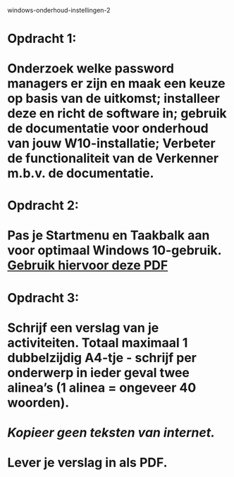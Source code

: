 windows-onderhoud-instellingen-2

# Opdracht 1:<br><br>Onderzoek welke password managers er zijn en maak een keuze op basis van de uitkomst; installeer deze en richt de software in; gebruik de documentatie voor onderhoud van jouw W10-installatie; Verbeter de functionaliteit van de Verkenner m.b.v. de documentatie.

# Opdracht 2:<br><br>Pas je Startmenu en Taakbalk aan voor optimaal Windows 10-gebruik.<br>[Gebruik hiervoor deze PDF](BasicIT-W10-Startmenu-en-taakbalk-aanpassen.pdf)

# Opdracht 3:<br><br>Schrijf een verslag van je activiteiten. Totaal maximaal 1 dubbelzijdig A4-tje - schrijf per onderwerp in ieder geval twee alinea’s (1 alinea = ongeveer 40 woorden).<br><br>*Kopieer geen teksten van internet.*<br><br>**Lever je verslag in als PDF.**
